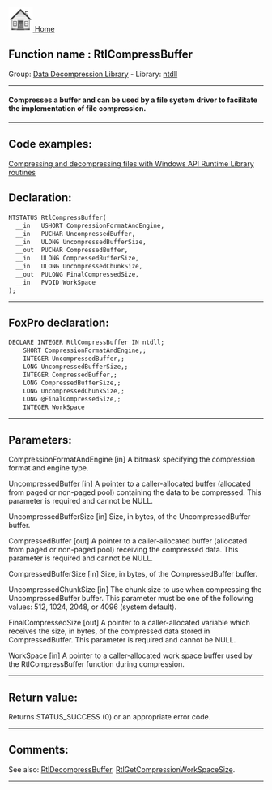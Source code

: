 [<img src="../../images/home.png"> Home ](https://github.com/VFPX/Win32API)  

## Function name : RtlCompressBuffer
Group: [Data Decompression Library](../../functions_group.md#Data_Decompression_Library)  -  Library: [ntdll](../../Libraries.md#ntdll)  
***  


#### Compresses a buffer and can be used by a file system driver to facilitate the implementation of file compression.
***  


## Code examples:
[Compressing and decompressing files with Windows API Runtime Library routines](../../samples/sample_568.md)  

## Declaration:
```foxpro  
NTSTATUS RtlCompressBuffer(
  __in   USHORT CompressionFormatAndEngine,
  __in   PUCHAR UncompressedBuffer,
  __in   ULONG UncompressedBufferSize,
  __out  PUCHAR CompressedBuffer,
  __in   ULONG CompressedBufferSize,
  __in   ULONG UncompressedChunkSize,
  __out  PULONG FinalCompressedSize,
  __in   PVOID WorkSpace
);  
```  
***  


## FoxPro declaration:
```foxpro  
DECLARE INTEGER RtlCompressBuffer IN ntdll;
	SHORT CompressionFormatAndEngine,;
	INTEGER UncompressedBuffer,;
	LONG UncompressedBufferSize,;
	INTEGER CompressedBuffer,;
	LONG CompressedBufferSize,;
	LONG UncompressedChunkSize,;
	LONG @FinalCompressedSize,;
	INTEGER WorkSpace  
```  
***  


## Parameters:
CompressionFormatAndEngine [in]
A bitmask specifying the compression format and engine type.

UncompressedBuffer [in]
A pointer to a caller-allocated buffer (allocated from paged or non-paged pool) containing the data to be compressed. This parameter is required and cannot be NULL.

UncompressedBufferSize [in]
Size, in bytes, of the UncompressedBuffer buffer.

CompressedBuffer [out]
A pointer to a caller-allocated buffer (allocated from paged or non-paged pool) receiving the compressed data. This parameter is required and cannot be NULL.

CompressedBufferSize [in]
Size, in bytes, of the CompressedBuffer buffer.

UncompressedChunkSize [in]
The chunk size to use when compressing the UncompressedBuffer buffer. This parameter must be one of the following values: 512, 1024, 2048, or 4096 (system default).

FinalCompressedSize [out]
A pointer to a caller-allocated variable which receives the size, in bytes, of the compressed data stored in CompressedBuffer. This parameter is required and cannot be NULL.

WorkSpace [in]
A pointer to a caller-allocated work space buffer used by the RtlCompressBuffer function during compression.   
***  


## Return value:
Returns STATUS_SUCCESS (0) or an appropriate error code.  
***  


## Comments:
See also: [RtlDecompressBuffer](../ntdll/RtlDecompressBuffer.md), [RtlGetCompressionWorkSpaceSize](../ntdll/RtlGetCompressionWorkSpaceSize.md).  
  
***  


